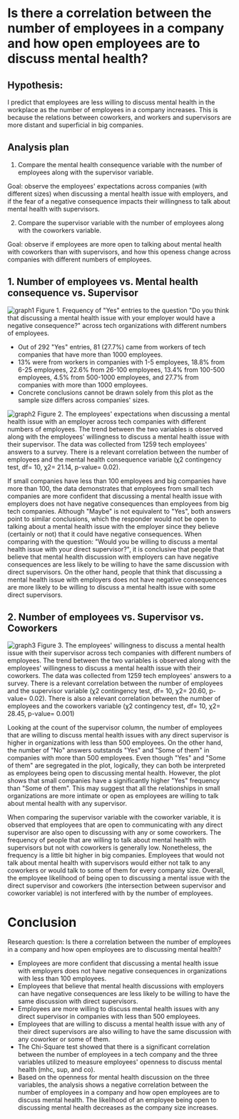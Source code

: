 # Is there a correlation between the number of employees in a company and how open employees are to discuss mental health?

## Hypothesis:
I predict that employees are less willing to discuss mental health in the workplace as the number of employees in a company increases. This is because the relations between coworkers, and workers and supervisors are more distant and superficial in big companies.

## Analysis plan

1. Compare the mental health consequence variable with the number of employees along with the supervisor variable.

Goal: observe the employees' expectations across companies (with different sizes) when discussing a mental health issue with employers, and if the fear of a negative consequence impacts their willingness to talk about mental health with supervisors.

2. Compare the supervisor variable with the number of employees along with the coworkers variable.
  
Goal: observe if employees are more open to talking about mental health with coworkers than with supervisors, and how this openess change across companies with different numbers of employees.

## 1. Number of employees vs. Mental health consequence vs. Supervisor

![graph1](https://github.com/data301-2021-summer2/project-group37-project/blob/main/images/carolina/graph1.jpg?raw=true)
Figure 1. Frequency of "Yes" entries to the question "Do you think that discussing a mental health issue with your employer would have a negative consequence?" across tech organizations with different numbers of employees. 

- Out of 292 "Yes" entries, 81 (27.7%) came from workers of tech companies that have more than 1000 employees.
- 13% were from workers in companies with 1-5 employees, 18.8% from 6-25 employees, 22.6% from 26-100 employees, 13.4% from 100-500 employees, 4.5% from 500-1000 employees, and 27.7% from companies with more than 1000 employees.
- Concrete conclusions cannot be drawn solely from this plot as the sample size differs across companies' sizes.

![graph2](https://github.com/data301-2021-summer2/project-group37-project/blob/main/images/carolina/graph2.jpg?raw=true)
Figure 2. The employees' expectations when discussing a mental health issue with an employer across tech companies with different numbers of employees. The trend between the two variables is observed along with the employees' willingness to discuss a mental health issue with their supervisor. The data was collected from 1259 tech employees' answers to a survey. There is a relevant correlation between the number of employees and the mental health consequence variable (χ2 contingency test, df= 10, χ2= 21.14, p-value= 0.02).

If small companies have less than 100 employees and big companies have more than 100, the data demonstrates that employees from small tech companies are more confident that discussing a mental health issue with employers does not have negative consequences than employees from big tech companies. Although "Maybe" is not equivalent to "Yes", both answers point to similar conclusions, which the responder would not be open to talking about a mental health issue with the employer since they believe (certainly or not) that it could have negative consequences.
​
When comparing with the question: "Would you be willing to discuss a mental health issue with your direct supervisor?", it is conclusive that people that believe that mental health discussion with employers can have negative consequences are less likely to be willing to have the same discussion with direct supervisors. On the other hand, people that think that discussing a mental health issue with employers does not have negative consequences are more likely to be willing to discuss a mental health issue with some direct supervisors.

## 2. Number of employees vs. Supervisor vs. Coworkers

![graph3](https://github.com/data301-2021-summer2/project-group37-project/blob/main/images/carolina/graph3.jpg?raw=true)
Figure 3. The employees' willingness to discuss a mental health issue with their supervisor across tech companies with different numbers of employees. The trend between the two variables is observed along with the employees' willingness to discuss a mental health issue with their coworkers. The data was collected from 1259 tech employees' answers to a survey. There is a relevant correlation between the number of employees and the supervisor variable (χ2 contingency test, df= 10, χ2= 20.60, p-value= 0.02). There is also a relevant correlation between the number of employees and the coworkers variable (χ2 contingency test, df= 10, χ2= 28.45, p-value= 0.001)

Looking at the count of the supervisor column, the number of employees that are willing to discuss mental health issues with any direct supervisor is higher in organizations with less than 500 employees. On the other hand, the number of "No" answers outstands "Yes" and "Some of them" in companies with more than 500 employees. Even though "Yes" and "Some of them" are segregated in the plot, logically, they can both be interpreted as employees being open to discussing mental health. However, the plot shows that small companies have a significantly higher "Yes" frequency than "Some of them". This may suggest that all the relationships in small organizations are more intimate or open as employees are willing to talk about mental health with any supervisor.

When comparing the supervisor variable with the coworker variable, it is observed that employees that are open to communicating with any direct supervisor are also open to discussing with any or some coworkers. The frequency of people that are willing to talk about mental health with supervisors but not with coworkers is generally low. Nonetheless, the frequency is a little bit higher in big companies. Employees that would not talk about mental health with supervisors would either not talk to any coworkers or would talk to some of them for every company size. Overall, the employee likelihood of being open to discussing a mental issue with the direct supervisor and coworkers (the intersection between supervisor and coworker variable) is not interfered with by the number of employees.

# Conclusion

Research question: Is there a correlation between the number of employees in a company and how open employees are to discussing mental health?

- Employees are more confident that discussing a mental health issue with employers does not have negative consequences in organizations with less than 100 employees.
- Employees that believe that mental health discussions with employers can have negative consequences are less likely to be willing to have the same discussion with direct supervisors.
- Employees are more willing to discuss mental health issues with any direct supervisor in companies with less than 500 employees.
- Employees that are willing to discuss a mental health issue with any of their direct supervisors are also willing to have the same discussion with any coworker or some of them. 
- The Chi-Square test showed that there is a significant correlation between the number of employees in a tech company and the three variables utilized to measure employees' openness to discuss mental health (mhc, sup, and co).
- Based on the openness for mental health discussion on the three variables, the analysis shows a negative correlation between the number of employees in a company and how open employees are to discuss mental health. The likelihood of an employee being open to discussing mental health decreases as the company size increases.

